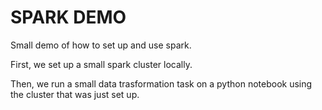 # SPARK DEMO

Small demo of how to set up and use spark.

First, we set up a small spark cluster locally.

Then, we run a small data trasformation task on a python notebook using the cluster that was just set up.